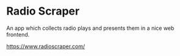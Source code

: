 Radio Scraper
=============

An app which collects radio plays and presents them in a nice web frontend.

https://www.radioscraper.com/
